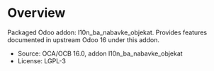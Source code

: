# Overview

Packaged Odoo addon: l10n_ba_nabavke_objekat. Provides features documented in upstream Odoo 16 under this addon.

- Source: OCA/OCB 16.0, addon l10n_ba_nabavke_objekat
- License: LGPL-3
